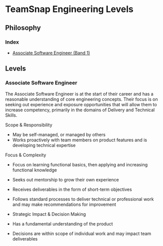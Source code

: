 # TeamSnap Engineering Levels

## Philosophy


### Index
 * [Associate Software Engineer (Band 1)](#SWE-IC1)

## Levels

<a id="SWE-IC1"></a>
### Associate Software Engineer

The Associate Software Engineer is at the start of their career and has a reasonable understanding of core engineering concepts. Their focus is on seeking out experience and exposure opportunities that will allow them to increase competency, primarily in the domains of Delivery and Technical Skills.

Scope & Responsibility
 * May be self-managed, or managed by others
 * Works proactively with team members on product features and is developing technical expertise

Focus & Complexity
 * Focus on learning functional basics, then applying and increasing functional knowledge 
 * Seeks out mentorship to grow their own experience
 * Receives deliverables in the form of short-term objectives
 * Follows standard processes to deliver technical or professional work and may make recommendations for improvement

 * Strategic Impact & Decision Making
 * Has a fundamental understanding of the product
 * Decisions are within scope of individual work and may impact team deliverables
